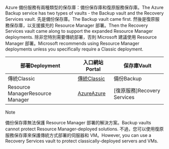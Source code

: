 <span data-ttu-id="aad81-101">Azure 備份服務有兩種類型的保存庫：備份保存庫和復原服務保存庫。</span><span class="sxs-lookup"><span data-stu-id="aad81-101">The Azure Backup service has two types of vaults - the Backup vault and the Recovery Services vault.</span></span> <span data-ttu-id="aad81-102">先是備份保存庫。</span><span class="sxs-lookup"><span data-stu-id="aad81-102">The Backup vault came first.</span></span> <span data-ttu-id="aad81-103">然後是復原服務保存庫，以支援擴充的 Resource Manager 部署。</span><span class="sxs-lookup"><span data-stu-id="aad81-103">Then the Recovery Services vault came along to support the expanded Resource Manager deployments.</span></span> <span data-ttu-id="aad81-104">除非您特別需要傳統部署，否則 Microsoft 建議使用 Resource Manager 部署。</span><span class="sxs-lookup"><span data-stu-id="aad81-104">Microsoft recommends using Resource Manager deployments unless you specifically require a Classic deployment.</span></span>

| <span data-ttu-id="aad81-105">**部署**</span><span class="sxs-lookup"><span data-stu-id="aad81-105">**Deployment**</span></span> | <span data-ttu-id="aad81-106">**入口網站**</span><span class="sxs-lookup"><span data-stu-id="aad81-106">**Portal**</span></span> | <span data-ttu-id="aad81-107">**保存庫**</span><span class="sxs-lookup"><span data-stu-id="aad81-107">**Vault**</span></span> |
| --- | --- | --- |
| <span data-ttu-id="aad81-108">傳統</span><span class="sxs-lookup"><span data-stu-id="aad81-108">Classic</span></span> |[<span data-ttu-id="aad81-109">傳統</span><span class="sxs-lookup"><span data-stu-id="aad81-109">Classic</span></span>](https://manage.windowsazure.com) |<span data-ttu-id="aad81-110">備份</span><span class="sxs-lookup"><span data-stu-id="aad81-110">Backup</span></span> |
| <span data-ttu-id="aad81-111">Resource Manager</span><span class="sxs-lookup"><span data-stu-id="aad81-111">Resource Manager</span></span> |[<span data-ttu-id="aad81-112">Azure</span><span class="sxs-lookup"><span data-stu-id="aad81-112">Azure</span></span>](https://portal.azure.com) |<span data-ttu-id="aad81-113">[復原服務]</span><span class="sxs-lookup"><span data-stu-id="aad81-113">Recovery Services</span></span> |

> [!NOTE]
> <span data-ttu-id="aad81-114">備份保存庫無法保護 Resource Manager 部署的解決方案。</span><span class="sxs-lookup"><span data-stu-id="aad81-114">Backup vaults cannot protect Resource Manager-deployed solutions.</span></span> <span data-ttu-id="aad81-115">不過，您可以使用復原服務保存庫來保護傳統方式部署的伺服器和 VM。</span><span class="sxs-lookup"><span data-stu-id="aad81-115">However, you can use a Recovery Services vault to protect classically-deployed servers and VMs.</span></span>  
> 
> 

